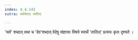 ```yaml
---
index: 4.4.142
sutra: सर्वदेवात् तातिल्

---
```

'सर्व' शब्दात् तथा च 'देव'शब्दात् वेदेषु संज्ञायाः विषये स्वार्थे 'तातिल्' प्रत्ययः कृतः दृश्यते । 